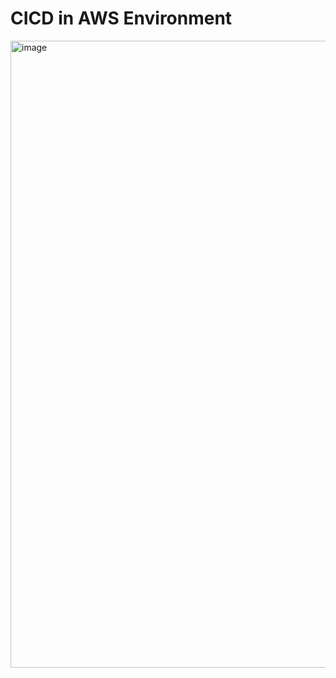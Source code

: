 # CICD in AWS Environment
<img width="1003" alt="image" src="https://github.com/user-attachments/assets/6ea03628-7643-449b-981d-42792c6df1fc" />
